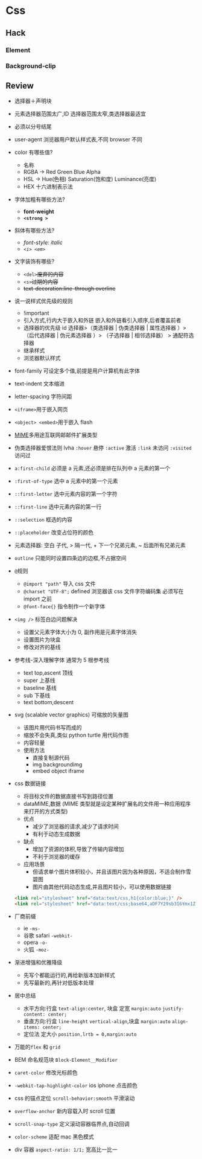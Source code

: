 # Css

## Hack

### Element

<ClientOnly>
 <Element />
</ClientOnly>

### Background-clip

<ClientOnly>
 <BackgroundClip />
</ClientOnly>

## Review

- 选择器＋声明块

- 元素选择器范围太广,ID 选择器范围太窄,类选择器最适宜

- 必须以分号结尾

- user-agent 浏览器用户默认样式表,不同 browser 不同

- color 有哪些值?

  - 名称
  - RGBA -> Red Green Blue Alpha
  - HSL -> Hue(色相) Saturation(饱和度) Luminance(亮度)
  - HEX 十六进制表示法

- 字体加粗有哪些方法?

  - <strong>font-weight</strong >
  - <strong>`<strong >`</strong >

- 斜体有哪些方法?

  - <em>font-style: italic</em>
  - <em>`<i> <em>`</em>

- 文字装饰有哪些?

  - `<del>`<del>废弃的内容</del>
  - `<s>`<s>过期的内容</s>
  - <s>text-decoration:line-through overline</s>

- 说一说样式优先级的规则

  - !important
  - 引入方式,行内大于嵌入和外链 嵌入和外链看引入顺序,后者覆盖前者
  - 选择器的优先级 id 选择器>（类选择器 | 伪类选择器 | 属性选择器 ）> （后代选择器 | 伪元素选择器 ）> （子选择器 | 相邻选择器） > 通配符选择器
  - 继承样式
  - 浏览器默认样式

- font-family 可设定多个值,前提是用户计算机有此字体

- text-indent 文本缩进

- letter-spacing 字符间距

- `<iframe>`用于嵌入网页

- `<object> <embed>`用于嵌入 flash

- [MIME](https://developer.mozilla.org/zh-CN/docs/Glossary/MIME_type)多用途互联网邮邮件扩展类型

- 伪类选择器爱恨法则 lvha `:hover` 悬停 `:active` 激活 `:link` 未访问 `:visited` 访问过

- `a:first-child` 必须是 a 元素,还必须是排在队列中 a 元素的第一个

- `:first-of-type` 选中 a 元素中的第一个元素

- `::first-letter` 选中元素内容的第一个字符

- `::first-line` 选中元素内容的第一行

- `::selection` 框选的内容

- `::placeholder` 改变占位符的颜色

- 元素选择器: 空白 子代, \> 隔一代, \+ 下一个兄弟元素, \~ 后面所有兄弟元素

- `outline` 只能同时设置四条边的边框,不占据空间

- `@`规则

  - `@import "path"` 导入 css 文件
  - `@charset "UTF-8";` defined 浏览器该 css 文件字符编码集 必须写在 import 之前
  - `@font-face{}` 指令制作一个新字体

- `<img />` 标签白边问题解决

  - 设置父元素字体大小为 0, 副作用是元素字体消失
  - 设置图片为块盒
  - 修改对齐的基线

- 参考线-深入理解字体 通常为 5 根参考线

  - text top,ascent 顶线
  - super 上基线
  - baseline 基线
  - sub 下基线
  - text bottom,descent

- svg (scalable vector graphics) 可缩放的矢量图

  - 该图片用代码书写而成的
  - 缩放不会失真,类似 python turtle 用代码作图
  - 内容轻量
  - 使用方法
    - 直接复制源代码
    - img backgroundimg
    - embed object iframe

- css 数据链接

  - 将目标文件的数据直接书写到路径位置
  - dataMIME,数据 (MIME 类型就是设定某种扩展名的文件用一种应用程序来打开的方式类型)
  - 优点
    - 减少了浏览器的请求,减少了请求时间
    - 有利于动态生成数据
  - 缺点
    - 增加了资源的体积,导致了传输内容增加
    - 不利于浏览器的缓存
  - 应用场景
    - 但请求单个图片体积较小，并且该图片因为各种原因，不适合制作雪碧图
    - 图片由其他代码动态生成,并且图片较小，可以使用数据链接

  ```html
  <link rel="stylesheet" href="data:text/css,h1{color:blue;}" />
  <link rel="stylesheet" href="data:text/css;base64,aDF7Y29sb3I6Ymx1ZTt9" />
  ```

- 厂商前缀

  - ie `-ms-`
  - 谷歌 safari `-webkit-`
  - opera `-o-`
  - 火狐 `-moz-`

- 渐进增强和优雅降级

  - 先写个都能运行的,再给新版本加新样式
  - 先写最新的,再针对低版本处理

- 居中总结

  - 水平方向:行盒 `text-align:center`, 块盒 定宽 `margin:auto` `justify-content: center;`
  - 垂直方向:行盒 `line-height` `vertical-align`,块盒 `margin:auto` `align-items: center;`
  - 定位法 定大小 `position,lrtb = 0,margin:auto`

- 万能的`flex` 和 `grid`

- BEM 命名规范块 `Block-Element__Modifier`

- `caret-color` 修改光标颜色

- `-webkit-tap-highlight-color` ios iphone 点击颜色

- css 的锚点定位 `scroll-behavior:smooth` 平滑滚动

- `overflow-anchor` 新内容载入时 scroll 位置

- `scroll-snap-type` 定义滚动容器临界点,自动回调

- `color-scheme` 适配 mac 黑色模式

- div 容器 `aspect-ratio: 1/1;` 宽高比一比一
